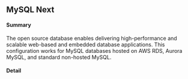 ## MySQL Next
#### Summary
The open source database enables delivering high-performance and scalable web-based and embedded database applications.
This configuration works for MySQL databases hosted on AWS RDS, Aurora MySQL, and standard non-hosted MySQL.

#### Detail
